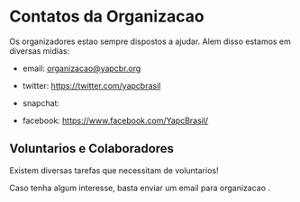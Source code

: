 Contatos da Organizacao
=======================

Os organizadores estao sempre dispostos a ajudar. Alem disso estamos em diversas midias:


* email: organizacao@yapcbr.org

* twitter: https://twitter.com/yapcbrasil

* snapchat: 

* facebook: https://www.facebook.com/YapcBrasil/

Voluntarios e Colaboradores
---------------------------

Existem diversas tarefas que necessitam de voluntarios! 

Caso tenha algum interesse, basta enviar um email para organizacao .
